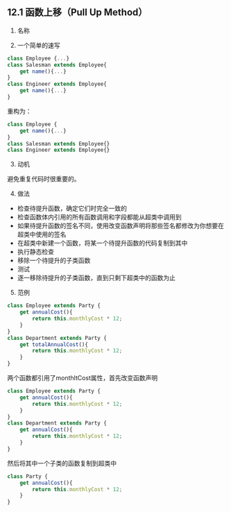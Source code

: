 ## 12.1 函数上移（Pull Up Method）

1. 名称

2. 一个简单的速写

```javascript
class Employee {...}
class Salesman extends Employee{
    get name(){...}
}
class Engineer extends Employee{
    get name(){...}
}
```

重构为：

```javascript
class Employee {
    get name(){...}
}
class Salesman extends Employee{}
class Engineer extends Employee{}
```

3. 动机

避免重复代码时很重要的。

4. 做法

- 检查待提升函数，确定它们时完全一致的
- 检查函数体内引用的所有函数调用和字段都能从超类中调用到
- 如果待提升函数的签名不同，使用改变函数声明将那些签名都修改为你想要在超类中使用的签名
- 在超类中新建一个函数，将某一个待提升函数的代码复制到其中
- 执行静态检查
- 移除一个待提升的子类函数
- 测试
- 逐一移除待提升的子类函数，直到只剩下超类中的函数为止

5. 范例

```javascript
class Employee extends Party {
    get annualCost(){
        return this.monthlyCost * 12;
    }
}
class Department extends Party {
    get totalAnnualCost(){
        return this.monthlyCost * 12;
    }
}
```

两个函数都引用了monthltCost属性，首先改变函数声明

```javascript
class Employee extends Party {
    get annualCost(){
        return this.monthlyCost * 12;
    }
}
class Department extends Party {
    get annualCost(){
        return this.monthlyCost * 12;
    }
}
```

然后将其中一个子类的函数复制到超类中

```javascript
class Party {
    get annualCost(){
        return this.monthlyCost * 12;
    }    
}
```



















































